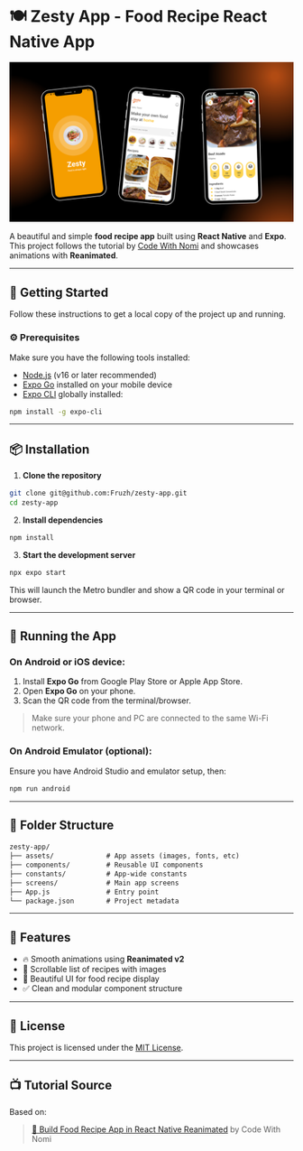 # 🍽️ Zesty App - Food Recipe React Native App

![Zesty App Preview](https://raw.githubusercontent.com/Fruzh/zesty-app/refs/heads/master/assets/image/zesty.png)

A beautiful and simple **food recipe app** built using **React Native** and **Expo**. This project follows the tutorial by [Code With Nomi](https://youtu.be/cdnneQjsoT0?si=VSDXf3xO1JU_5OrF) and showcases animations with **Reanimated**.

---

## 🚀 Getting Started

Follow these instructions to get a local copy of the project up and running.

### ⚙️ Prerequisites

Make sure you have the following tools installed:

* [Node.js](https://nodejs.org/) (v16 or later recommended)
* [Expo Go](https://expo.dev/client) installed on your mobile device
* [Expo CLI](https://docs.expo.dev/get-started/installation/) globally installed:

```bash
npm install -g expo-cli
```

---

## 📦 Installation

1. **Clone the repository**

```bash
git clone git@github.com:Fruzh/zesty-app.git
cd zesty-app
```

2. **Install dependencies**

```bash
npm install
```

3. **Start the development server**

```bash
npx expo start
```

This will launch the Metro bundler and show a QR code in your terminal or browser.

---

## 📱 Running the App

### On Android or iOS device:

1. Install **Expo Go** from Google Play Store or Apple App Store.
2. Open **Expo Go** on your phone.
3. Scan the QR code from the terminal/browser.

> Make sure your phone and PC are connected to the same Wi-Fi network.

### On Android Emulator (optional):

Ensure you have Android Studio and emulator setup, then:

```bash
npm run android
```

---

## 📁 Folder Structure

```
zesty-app/
├── assets/             # App assets (images, fonts, etc)
├── components/         # Reusable UI components
├── constants/          # App-wide constants
├── screens/            # Main app screens
├── App.js              # Entry point
└── package.json        # Project metadata
```

---

## 🧪 Features

* 🔥 Smooth animations using **Reanimated v2**
* 📄 Scrollable list of recipes with images
* 📱 Beautiful UI for food recipe display
* ✅ Clean and modular component structure

---

## 📜 License

This project is licensed under the [MIT License](LICENSE).

---

## 📺 Tutorial Source

Based on:

> [🔴 Build Food Recipe App in React Native Reanimated](https://youtu.be/cdnneQjsoT0?si=VSDXf3xO1JU_5OrF) by Code With Nomi